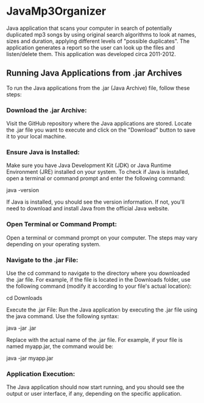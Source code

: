 # JavaMp3Organizer
Java application that scans your computer in search of potentially duplicated mp3 songs by using original search algorithms to look at names, sizes and duration, applying different levels of "possible duplicates". The application generates a report so the user can look up the files and listen/delete them. This application was developed circa 2011-2012.

## Running Java Applications from .jar Archives
To run the Java applications from the .jar (Java Archive) file, follow these steps:

### Download the .jar Archive:
Visit the GitHub repository where the Java applications are stored. Locate the .jar file you want to execute and click on the "Download" button to save it to your local machine.

### Ensure Java is Installed:
Make sure you have Java Development Kit (JDK) or Java Runtime Environment (JRE) installed on your system. To check if Java is installed, open a terminal or command prompt and enter the following command:

java -version

If Java is installed, you should see the version information. If not, you'll need to download and install Java from the official Java website.

### Open Terminal or Command Prompt:
Open a terminal or command prompt on your computer. The steps may vary depending on your operating system.

### Navigate to the .jar File:
Use the cd command to navigate to the directory where you downloaded the .jar file. For example, if the file is located in the Downloads folder, use the following command (modify it according to your file's actual location):

cd Downloads

Execute the .jar File: Run the Java application by executing the .jar file using the java command. Use the following syntax:

java -jar <filename>.jar

Replace <filename> with the actual name of the .jar file. For example, if your file is named myapp.jar, the command would be:

java -jar myapp.jar

### Application Execution:
The Java application should now start running, and you should see the output or user interface, if any, depending on the specific application.
